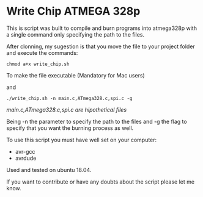 # Write Chip ATMEGA 328p
This is script was built to compile and burn programs into atmega328p with a single command only specifying the path to the files.

After clonning, my sugestion is that you move the file to your project folder and execute the commands:
```
chmod a+x write_chip.sh
```
To make the file executable (Mandatory for Mac users)

and
```
./write_chip.sh -n main.c,ATmega328.c,spi.c -g
```
*main.c,ATmega328.c,spi.c are hipothetical files*

Being -n the parameter to specify the path to the files and -g the flag to specify that you want the burning process as well.

To use this script you must have well set on your computer:

- avr-gcc
- avrdude


Used and tested on ubuntu 18.04.

If you want to contribute or have any doubts about the script please let me know.
